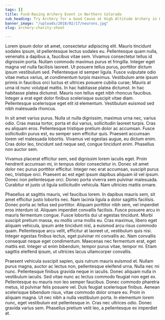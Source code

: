```yaml
---
tags: []
title: Fund-Rasing Archery Event in Northern Colorado
sub_heading: Try Archery for a Good Cause at High Altitude Archery in Longmont
banner_image: "/uploads/2018/02/17/neurons.jpg"
slug: archery-charity-shoot

---
```

Lorem ipsum dolor sit amet, consectetur adipiscing elit. Mauris tincidunt sodales ipsum, id pellentesque lectus sodales eu. Pellentesque quam nulla, venenatis a dapibus a, faucibus vitae sem. Vivamus consectetur tellus id dignissim porta. Nullam commodo maximus purus et fringilla. Integer eget magna vel nulla facilisis laoreet. Ut posuere tellus purus, porttitor dictum ipsum vestibulum sed. Pellentesque id semper ligula. Fusce vulputate odio vitae metus varius, at condimentum turpis maximus. Vestibulum ante ipsum primis in faucibus orci luctus et ultrices posuere cubilia curae; Mauris at urna id nunc volutpat mattis. In hac habitasse platea dictumst. In hac habitasse platea dictumst. Mauris non tellus eget nibh rhoncus faucibus. Integer a erat eget dolor finibus scelerisque suscipit vitae diam. Pellentesque scelerisque eget elit id elementum. Vestibulum euismod sed nibh malesuada rhoncus.

In sit amet varius purus. Nulla ut nulla dignissim, maximus urna nec, varius odio. Cras massa tortor, porta et dui varius, sollicitudin laoreet turpis. Cras eu aliquam eros. Pellentesque tristique pretium dolor ac accumsan. Fusce sollicitudin purus est, eu semper sem efficitur quis. Praesent accumsan lorem vel malesuada lobortis. Vivamus vel egestas augue, eu dictum enim. Cras dolor leo, tincidunt sed neque sed, congue tincidunt enim. Phasellus non auctor sem.

Vivamus placerat efficitur sem, sed dignissim lorem iaculis eget. Proin hendrerit accumsan mi, in tempus dolor consectetur in. Donec sit amet dolor nec purus porttitor efficitur. Integer nec erat accumsan, suscipit purus nec, tristique orci. Praesent ac est eget ipsum dapibus aliquam id vel ipsum. Donec non pellentesque orci. Donec porta viverra sem pulvinar malesuada. Curabitur et justo ut ligula sollicitudin vehicula. Nam ultricies mattis ornare.

Phasellus at sagittis mauris, vel faucibus lorem. In dapibus mauris sem, sit amet efficitur justo lobortis nec. Nam lacinia ligula a dolor sagittis facilisis. Donec porta ac tellus sed porttitor. Aliquam porttitor nibh sem, vel imperdiet eros interdum id. Aliquam imperdiet convallis facilisis. Fusce posuere arcu in mauris fermentum congue. Fusce lobortis dui ut egestas tincidunt. Morbi suscipit pretium massa, eu mollis urna mollis eu. Cras maximus, libero eget aliquam vehicula, ipsum ante tincidunt nisl, a euismod arcu risus commodo quam. Pellentesque arcu velit, efficitur at laoreet ut, vestibulum quis nisi. Integer egestas finibus lectus, eget pulvinar mi convallis ac. Nam convallis consequat neque eget condimentum. Maecenas nec fermentum erat, eget mattis est. Integer ut enim bibendum, tempor purus vitae, tempor mi. Etiam sagittis eleifend ipsum, ut ultricies lacus ullamcorper convallis.

Praesent vehicula suscipit sapien, quis rutrum mauris euismod et. Nullam purus magna, auctor ac lectus non, pellentesque eleifend urna. Nulla nec mi nunc. Pellentesque finibus gravida neque in iaculis. Donec aliquam nulla in vestibulum iaculis. Sed vitae nunc ac lectus commodo feugiat non eget ex. Pellentesque eu mauris non leo semper faucibus. Donec commodo pharetra metus, id pulvinar felis posuere vel. Duis feugiat scelerisque finibus. Aenean scelerisque bibendum risus, vitae commodo dolor ornare eu. Proin in aliquam magna. Ut nec nibh a nulla vestibulum porta. In elementum lorem nunc, eget vestibulum est pellentesque in. Cras nec ultrices odio. Donec gravida varius sem. Phasellus pretium velit leo, a pellentesque ex imperdiet at.